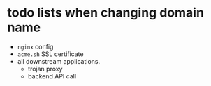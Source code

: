 # todo lists when changing domain name

* `nginx` config
* `acme.sh` SSL certificate
* all downstream applications.
  * trojan proxy
  * backend API call